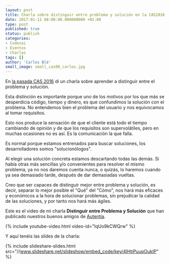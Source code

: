 ```yaml
---
layout: post
title: Charla sobre distinguir entre problema y solución en la CAS2016
date: 2017-01-12 08:00:00.000000000 +01:00
type: post
published: true
status: publish
categories:
- Codesai
- Eventos
- Charlas
tags: []
author: 'Carlos Blé'
small_image: small_cas06_carlos.jpg
---
```


En [la pasada CAS 2016](http://cas2016.agile-spain.org/) di un charla sobre aprender a distinguir entre el problema y solución.

Esta distinción es importante porque uno de los motivos por los que más se desperdicia código, tiempo y dinero, es que confundimos la solución con el problema. No entendemos bien el problema del usuario y nos equivocamos al tomar requisitos. 

Esto nos produce la sensación de que el cliente está todo el tiempo cambiando de opinión y de que los requisitos son supervolátiles, pero en muchas ocasiones no es así. Es la comunicación la que falla. 

Es normal porque estamos entrenados para buscar soluciones, los desarrolladores somos "solucionólogos".

Al elegir una solución concreta estamos descartando todas las demás. Si había otras más sencillas y/o convenientes para resolver el mismo problema, ya no nos daremos cuenta nunca, o quizás, lo haremos cuando ya sea demasiado tarde, después de dar demasiadas vueltas. 

Creo que ser capaces de distinguir mejor entre problema y solución, es decir, separar lo mejor posible el "Qué" del "Cómo", nos hará más eficaces y económicos a la hora de solucionar problemas, sin prejudicar la calidad de las soluciones, y por tanto nos hará más ágiles.

Este es el video de mi charla **Distinguir entre Problema y Solución** que han publicado nuestros buenos amigos de [Autentia](https://www.autentia.com/).

{% include youtube-video.html video-id="IqUo9kCWQrw" %}

Y aquí tenéis las slides de la charla:

{% include slideshare-slides.html src="//www.slideshare.net/slideshow/embed_code/key/4IHtiPuupOukIP" %}
